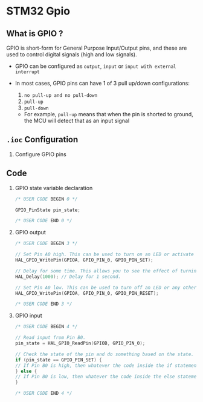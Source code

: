 # STM32 Gpio

## What is GPIO ?

GPIO is short-form for General Purpose Input/Output pins, and these are used to control digital
signals (high and low signals).

- GPIO can be configured as `output`, `input` or `input with external interrupt`
- In most cases, GPIO pins can have 1 of 3 pull up/down configurations:
    1. `no pull-up and no pull-down`
    2. `pull-up`
    3. `pull-down`

    - For example, `pull-up` means that when the pin is shorted to ground, the MCU will detect that
      as an input signal

## `.ioc` Configuration

1. Configure GPIO pins

## Code

1. GPIO state variable declaration

    ```C
    /* USER CODE BEGIN 0 */
    
    GPIO_PinState pin_state;
    
    /* USER CODE END 0 */
    ```

2. GPIO output

    ```C
    /* USER CODE BEGIN 3 */
    
    // Set Pin A0 high. This can be used to turn on an LED or activate any other device connected to Pin A0.
    HAL_GPIO_WritePin(GPIOA, GPIO_PIN_0, GPIO_PIN_SET);
    
    // Delay for some time. This allows you to see the effect of turning the Pin high for a specific duration.
    HAL_Delay(1000); // Delay for 1 second.
    
    // Set Pin A0 low. This can be used to turn off an LED or any other devices connected to Pin A0.
    HAL_GPIO_WritePin(GPIOA, GPIO_PIN_0, GPIO_PIN_RESET);
    
    /* USER CODE END 3 */
    ```

3. GPIO input

    ```C
    /* USER CODE BEGIN 4 */
    
    // Read input from Pin B0.
    pin_state = HAL_GPIO_ReadPin(GPIOB, GPIO_PIN_0);
    
    // Check the state of the pin and do something based on the state.
    if (pin_state == GPIO_PIN_SET) {
    // If Pin B0 is high, then whatever the code inside the if statement will execute. 
    } else {
    // If Pin B0 is low, then whatever the code inside the else statement will execute.
    }
    
    /* USER CODE END 4 */
    ```
